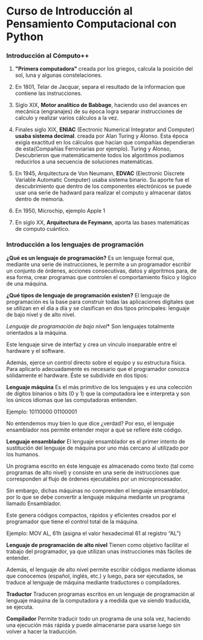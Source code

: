 # Curso de Introducción al Pensamiento Computacional con Python

### Introducción al Cómputo++

1. **"Primera computadora"** creada por los griegos, calcula la posición del sol, luna y algunas constelaciones.

2. En 1801, Telar de Jacquar, separa el resultado de la informacion que contiene las instrucciones.

3. Siglo XIX, **Motor analítico de Babbage**, haciendo uso del avances en mecánica (engranajes) de su época logra separar instrucciones de calculo y realizar varios cálculos a la vez.

4. Finales siglo XIX, **ENIAC** (Eectronic Numerical Integrator and Computer) **usaba sistema decimal**. creada por Alan Turing y Alonso. Esta época exigía exactitud en los cálculos que hacían que compañías dependieran de esta(Compañías Ferroviarias por ejemplo). Turing y Alonso, Descubrieron que matemáticamente todos los algoritmos podíamos reducirlos a una secuencia de soluciones matemáticas.

5. En 1945, Arquitectura de Von Neumann, **EDVAC** (Electronic Discrete Variable Automatic Computer) usaba sistema binario. Su aporte fue el descubrimiento que dentro de los componentes electrónicos se puede usar una serie de hadward para realizar el computo y almacenar datos dentro de memoria.

6. En 1950, Microchip, ejemplo Apple 1

7. En siglo XX, **Arquitectura de Feymann**, aporta las bases matemáticas de computo cuántico.

### Introducción a los lenguajes de programación

**¿Qué es un lenguaje de programación?** Es un lenguaje formal que, mediante una serie de instrucciones, le permite a un programador escribir un conjunto de órdenes, acciones consecutivas, datos y algoritmos para, de esa forma, crear programas que controlen el comportamiento físico y lógico de una máquina.

**¿Qué tipos de lenguaje de programación existen?** El lenguaje de programación es la base para construir todas las aplicaciones digitales que se utilizan en el día a día y se clasifican en dos tipos principales: lenguaje de bajo nivel y de alto nivel.

*Lenguaje de programación de bajo nivel** Son lenguajes totalmente orientados a la máquina.

Este lenguaje sirve de interfaz y crea un vínculo inseparable entre el hardware y el software.

Además, ejerce un control directo sobre el equipo y su estructura física. Para aplicarlo adecuadamente es necesario que el programador conozca sólidamente el hardware. Éste se subdivide en dos tipos:

**Lenguaje máquina** Es el más primitivo de los lenguajes y es una colección de dígitos binarios o bits (0 y 1) que la computadora lee e interpreta y son los únicos idiomas que las computadoras entienden.

Ejemplo: 10110000 01100001

No entendemos muy bien lo que dice ¿verdad? Por eso, el lenguaje ensamblador nos permite entender mejor a qué se refiere éste código.

**Lenguaje ensamblador** El lenguaje ensamblador es el primer intento de sustitución del lenguaje de máquina por uno más cercano al utilizado por los humanos.

Un programa escrito en éste lenguaje es almacenado como texto (tal como programas de alto nivel) y consiste en una serie de instrucciones que corresponden al flujo de órdenes ejecutables por un microprocesador.

Sin embargo, dichas máquinas no comprenden el lenguaje emsamblador, por lo que se debe convertir a lenguaje máquina mediante un programa llamado Ensamblador.

Este genera códigos compactos, rápidos y eficientes creados por el programador que tiene el control total de la máquina.

Ejemplo: MOV AL, 61h (asigna el valor hexadecimal 61 al registro “AL”)

**Lenguaje de programación de alto nivel** Tienen como objetivo facilitar el trabajo del programador, ya que utilizan unas instrucciones más fáciles de entender.

Además, el lenguaje de alto nivel permite escribir códigos mediante idiomas que conocemos (español, inglés, etc.) y luego, para ser ejecutados, se traduce al lenguaje de máquina mediante traductores o compiladores.

**Traductor** Traducen programas escritos en un lenguaje de programación al lenguaje máquina de la computadora y a medida que va siendo traducida, se ejecuta.

**Compilador** Permite traducir todo un programa de una sola vez, haciendo una ejecución más rápida y puede almacenarse para usarse luego sin volver a hacer la traducción.